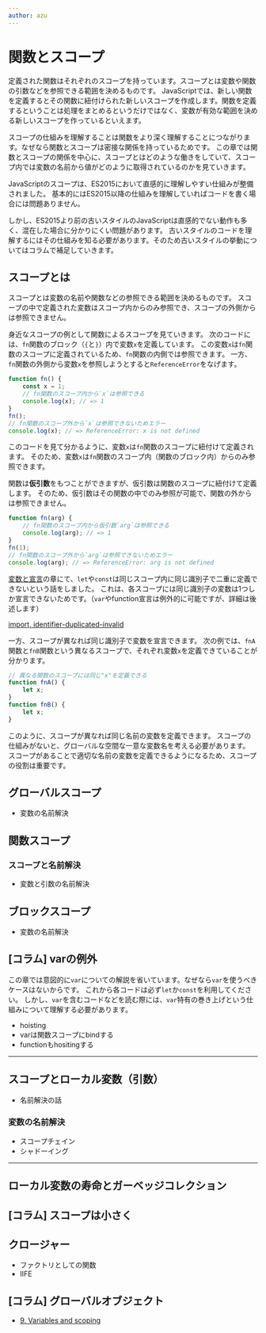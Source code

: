 ```yaml
---
author: azu
---
```


# 関数とスコープ

定義された関数はそれぞれのスコープを持っています。スコープとは変数や関数の引数などを参照できる範囲を決めるものです。
JavaScriptでは、新しい関数を定義するとその関数に紐付けられた新しいスコープを作成します。関数を定義するということは処理をまとめるというだけではなく、変数が有効な範囲を決める新しいスコープを作っているといえます。

スコープの仕組みを理解することは関数をより深く理解することにつながります。なぜなら関数とスコープは密接な関係を持っているためです。
この章では関数とスコープの関係を中心に、スコープとはどのような働きをしていて、スコープ内では変数の名前から値がどのように取得されているのかを見ていきます。

JavaScriptのスコープは、ES2015において直感的に理解しやすい仕組みが整備されました。
基本的にはES2015以降の仕組みを理解していればコードを書く場合には問題ありません。

しかし、ES2015より前の古いスタイルのJavaScriptは直感的でない動作も多く、混在した場合に分かりにくい問題があります。
古いスタイルのコードを理解するにはその仕組みを知る必要があります。そのため古いスタイルの挙動についてはコラムで補足していきます。

## スコープとは

スコープとは変数の名前や関数などの参照できる範囲を決めるものです。
スコープの中で定義された変数はスコープ内からのみ参照でき、スコープの外側からは参照できません。

身近なスコープの例として関数によるスコープを見ていきます。
次のコードには、`fn`関数のブロック（`{`と`}`）内で変数`x`を定義しています。
この変数`x`は`fn`関数のスコープに定義されているため、`fn`関数の内側では参照できます。
一方、`fn`関数の外側から変数`x`を参照しようとすると`ReferenceError`をなげます。

```js
function fn() {
    const x = 1;
    // fn関数のスコープ内から`x`は参照できる
    console.log(x); // => 1
}
fn();
// fn関数のスコープ外から`x`は参照できないためエラー
console.log(x); // => ReferenceError: x is not defined
```

このコードを見て分かるように、変数`x`は`fn`関数のスコープに紐付けて定義されます。
そのため、変数`x`は`fn`関数のスコープ内（関数のブロック内）からのみ参照できます。

関数は**仮引数**をもつことができますが、仮引数は関数のスコープに紐付けて定義します。
そのため、仮引数はその関数の中でのみ参照が可能で、関数の外からは参照できません。

<!-- Note: 関数の仮引数はvarで宣言されたものと同じ扱い

関数の宣言
- Set F.[[FormalParameters]] to ParameterList.
- https://tc39.github.io/ecma262/#sec-functioninitialize
- function objectの[[Environment]]ではなく、[[FormalParameters]]に代入される
- 仮引数は関数のスコープではなくfunction objectに紐づく

関数の初期化処理
- https://tc39.github.io/ecma262/#sec-functiondeclarationinstantiation
- [[FormalParameters]]は初期化時に`varEnv`に対して代入される
- つまり、仮引数はvarで宣言しているのと同じになる
- スコープという意味では内側のみから参照でき、外からは参照できないという点で同じ

 -->

```js
function fn(arg) {
    // fn関数のスコープ内から仮引数`arg`は参照できる
    console.log(arg); // => 1
}
fn(1);
// fn関数のスコープ外から`arg`は参照できないためエラー
console.log(arg); // => ReferenceError: arg is not defined
```

[変数と宣言](../variables/README.md)の章にて、`let`や`const`は同じスコープ内に同じ識別子で二重に定義できないという話をしました。
これは、各スコープには同じ識別子の変数は1つしか宣言できないためです。（`var`やfunction宣言は例外的に可能ですが、詳細は後述します）

[import, identifier-duplicated-invalid](./src/identifier-duplicated-invalid)

一方、スコープが異なれば同じ識別子で変数を宣言できます。
次の例では、`fnA`関数と`fnB`関数という異なるスコープで、それぞれ変数`x`を定義できていることが分かります。

```js
// 異なる関数のスコープには同じ"x"を定義できる
function fnA() {
    let x;
}
function fnB() {
    let x;
}
```

このように、スコープが異なれば同じ名前の変数を定義できます。
スコープの仕組みがないと、グローバルな空間な一意な変数名を考える必要があります。
スコープがあることで適切な名前の変数を定義できるようになるため、スコープの役割は重要です。

## グローバルスコープ

- 変数の名前解決

## 関数スコープ

### スコープと名前解決

- 変数と引数の名前解決

## ブロックスコープ

- 変数の名前解決

## [コラム] varの例外

この章では意図的に`var`についての解説を省いています。なぜなら`var`を使うべきケースはないからです。
これから各コードは必ず`let`か`const`を利用してください。
しかし、`var`を含むコードなどを読む際には、`var`特有の巻き上げという仕組みについて理解する必要があります。

- hoisting
- varは関数スコープにbindする
- functionもhositingする

----

## スコープとローカル変数（引数）

- 名前解決の話

### 変数の名前解決

- スコープチェイン
- シャドーイング

----

## ローカル変数の寿命とガーベッジコレクション

## [コラム] スコープは小さく

## クロージャー

- ファクトリとしての関数
- IIFE

## [コラム] グローバルオブジェクト

- [9. Variables and scoping](http://exploringjs.com/es6/ch_variables.html#sect_global-object "9. Variables and scoping")


